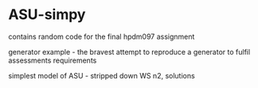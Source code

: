 # ASU-simpy
contains random code for the final hpdm097 assignment

generator example - the bravest attempt to reproduce a generator to fulfil assessments requirements

simplest model of ASU - stripped down WS n2, solutions
